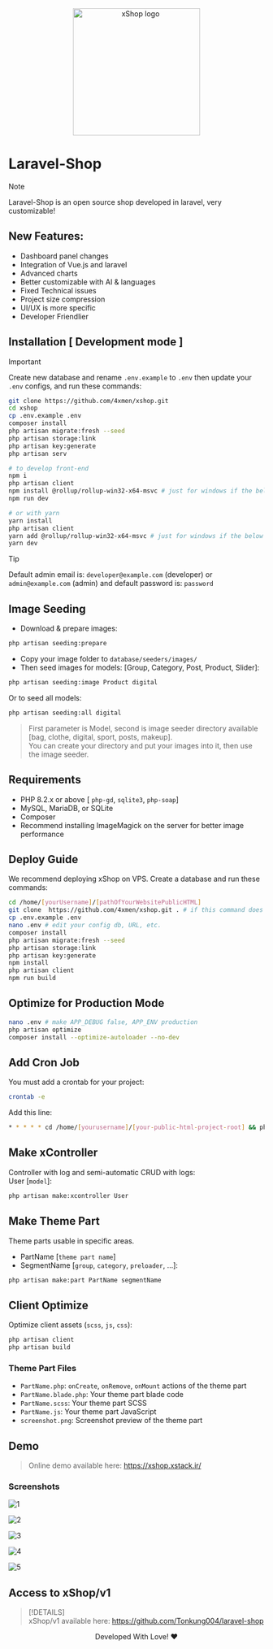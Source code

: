 <div align="center">
    <img width="250" src="resources/images/xshop-logo.svg" alt="xShop logo">
</div>

# Laravel-Shop

> [!NOTE]
> Laravel-Shop is an open source shop developed in laravel, very customizable!

## New Features:

- Dashboard panel changes
- Integration of Vue.js and laravel
- Advanced charts
- Better customizable with AI & languages
- Fixed Technical issues
- Project size compression
- UI/UX is more specific
- Developer Friendlier

## Installation [ Development mode ]

> [!IMPORTANT]  
> Create new database and rename `.env.example` to `.env` then update your `.env` configs, and run these commands:

```bash
git clone https://github.com/4xmen/xshop.git
cd xshop
cp .env.example .env
composer install
php artisan migrate:fresh --seed
php artisan storage:link
php artisan key:generate
php artisan serv

# to develop front-end
npm i
php artisan client
npm install @rollup/rollup-win32-x64-msvc # just for windows if the below line does not work
npm run dev

# or with yarn
yarn install
php artisan client
yarn add @rollup/rollup-win32-x64-msvc # just for windows if the below line does not work
yarn dev
```

> [!TIP]
> Default admin email is: `developer@example.com` (developer) or `admin@example.com` (admin) and default password is: `password`

## Image Seeding 

- Download & prepare images:  
```bash
php artisan seeding:prepare
```
- Copy your image folder to `database/seeders/images/`  
- Then seed images for models: [Group, Category, Post, Product, Slider]:

```bash
php artisan seeding:image Product digital
```

Or to seed all models:

```bash
php artisan seeding:all digital
```

> First parameter is Model, second is image seeder directory available [bag, clothe, digital, sport, posts, makeup].  
> You can create your directory and put your images into it, then use the image seeder.

## Requirements

- PHP 8.2.x or above [ `php-gd`, `sqlite3`, `php-soap`]
- MySQL, MariaDB, or SQLite
- Composer
- Recommend installing ImageMagick on the server for better image performance

## Deploy Guide

We recommend deploying xShop on VPS. Create a database and run these commands:

```bash
cd /home/[yourUsername]/[pathOfYourWebsitePublicHTML]
git clone  https://github.com/4xmen/xshop.git . # if this command does not work, make the folder empty first
cp .env.example .env
nano .env # edit your config db, URL, etc.
composer install
php artisan migrate:fresh --seed
php artisan storage:link
php artisan key:generate
npm install
php artisan client
npm run build
```

## Optimize for Production Mode

```bash
nano .env # make APP_DEBUG false, APP_ENV production
php artisan optimize
composer install --optimize-autoloader --no-dev
```

## Add Cron Job

You must add a crontab for your project:

```bash
crontab -e
```

Add this line:

```bash
* * * * * cd /home/[yourusername]/[your-public-html-project-root] && php artisan schedule:run >> /dev/null 2>&1
```

## Make xController

Controller with log and semi-automatic CRUD with logs:  
User [`model`]:

```bash
php artisan make:xcontroller User
```

## Make Theme Part

Theme parts usable in specific areas.

- PartName [`theme part name`]
- SegmentName [`group`, `category`, `preloader`, ...]:

```bash
php artisan make:part PartName segmentName
```

## Client Optimize

Optimize client assets (`scss`, `js`, `css`):

```bash
php artisan client
php artisan build
```

### Theme Part Files

- `PartName.php`: `onCreate`, `onRemove`, `onMount` actions of the theme part
- `PartName.blade.php`: Your theme part blade code
- `PartName.scss`: Your theme part SCSS
- `PartName.js`: Your theme part JavaScript
- `screenshot.png`: Screenshot preview of the theme part

## Demo

> Online demo available here: <a href="https://xshop.xstack.ir/login">https://xshop.xstack.ir/</a>

### Screenshots

![1](https://raw.githubusercontent.com/A1Gard/xshop-installer-assets/master/screenshots/xshop-screenshot1.png)

![2](https://raw.githubusercontent.com/A1Gard/xshop-installer-assets/master/screenshots/xshop-screenshot2.png)

![3](https://raw.githubusercontent.com/A1Gard/xshop-installer-assets/master/screenshots/xshop-screenshot3.jpg)

![4](https://raw.githubusercontent.com/A1Gard/xshop-installer-assets/master/screenshots/xshop-screenshot4.png)

![5](https://raw.githubusercontent.com/A1Gard/xshop-installer-assets/master/screenshots/xshop-screenshot5.jpg)

## Access to xShop/v1

> [!DETAILS]  
> xShop/v1 available here: <a href="https://github.com/Tonkung004/laravel-shop">https://github.com/Tonkung004/laravel-shop</a>

<p align="center"> 
    Developed With Love! ❤️
</p>
